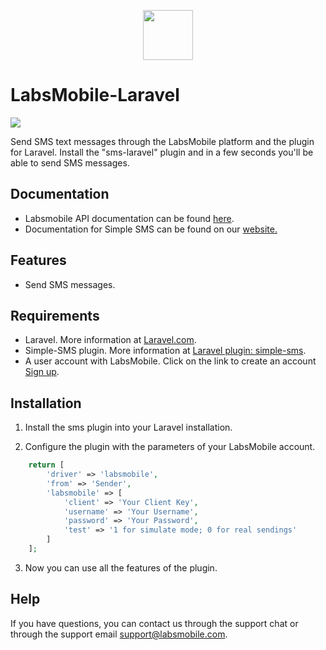<p align="center">
  <img src="https://avatars.githubusercontent.com/u/152215067?s=200&v=4" height="80">
</p>

# LabsMobile-Laravel

![](https://img.shields.io/badge/version-3.1.1-blue.svg)
 
Send SMS text messages through the LabsMobile platform and the plugin for Laravel. Install the "sms-laravel" plugin and in a few seconds you'll be able to send SMS messages.

## Documentation

- Labsmobile API documentation can be found [here][apidocs].
- Documentation for Simple SMS can be found on our [website.](https://www.simplesoftware.io/#/docs/simple-sms)

## Features
- Send SMS messages.

## Requirements

- Laravel. More information at [Laravel.com][Laravel].
- Simple-SMS plugin. More information at [Laravel plugin: simple-sms][simple-sms].
- A user account with LabsMobile. Click on the link to create an account [Sign up][signUp].

## Installation

1. Install the sms plugin into your Laravel installation.

2. Configure the plugin with the parameters of your LabsMobile account.
  ```php
      return [
          'driver' => 'labsmobile',
          'from' => 'Sender',
          'labsmobile' => [
              'client' => 'Your Client Key',
              'username' => 'Your Username',
              'password' => 'Your Password',
              'test' => '1 for simulate mode; 0 for real sendings'
          ]
      ];
  ```
3. Now you can use all the features of the plugin.

## Help

If you have questions, you can contact us through the support chat or through the support email support@labsmobile.com.

[apidocs]: https://www.labsmobile.com/en/api-sms/api-versions/http-get
[signUp]: https://www.labsmobile.com/en/signup
[Laravel]:https://laravel.com/
[simple-sms]:https://github.com/SimpleSoftwareIO/simple-sms
